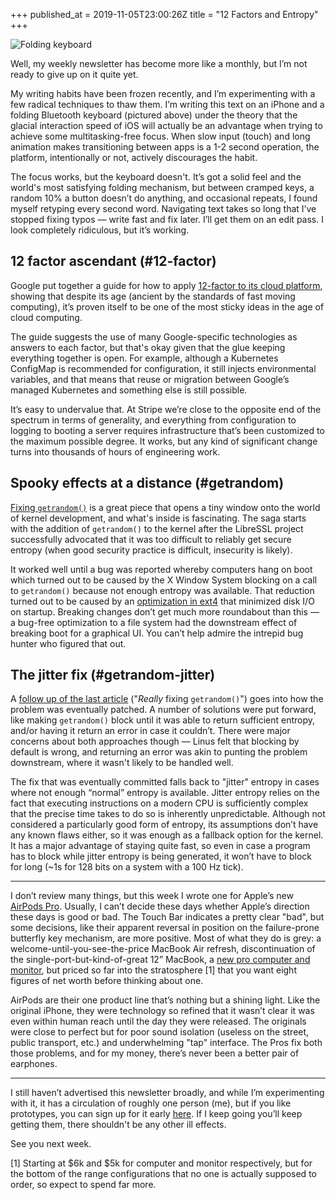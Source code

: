 +++
published_at = 2019-11-05T23:00:26Z
title = "12 Factors and Entropy"
+++

![Folding keyboard](/assets/images/nanoglyphs/003-12-factors/folding-keyboard@2x.jpg)

Well, my weekly newsletter has become more like a monthly, but I’m not ready to give up on it quite yet.

My writing habits have been frozen recently, and I’m experimenting with a few radical techniques to thaw them. I’m writing this text on an iPhone and a folding Bluetooth keyboard (pictured above) under the theory that the glacial interaction speed of iOS will actually be an advantage when trying to achieve some multitasking-free focus. When slow input (touch) and long animation makes transitioning between apps is a 1-2 second operation, the platform, intentionally or not, actively discourages the habit.

The focus works, but the keyboard doesn't. It’s got a solid feel and the world's most satisfying folding mechanism, but between cramped keys, a random 10% a button doesn’t do anything, and occasional repeats, I found myself retyping every second word. Navigating text takes so long that I’ve stopped fixing typos — write fast and fix later. I’ll get them on an edit pass. I look completely ridiculous, but it’s working.

## 12 factor ascendant (#12-factor)

Google put together a guide for how to apply [12-factor to its cloud platform](https://cloud.google.com/solutions/twelve-factor-app-development-on-gcp), showing that despite its age (ancient by the standards of fast moving computing), it’s proven itself to be one of the most sticky ideas in the age of cloud computing.

The guide suggests the use of many Google-specific technologies as answers to each factor, but that's okay given that the glue keeping everything together is open. For example, although a Kubernetes ConfigMap is recommended for configuration, it still injects environmental variables, and that means that reuse or migration between Google’s managed Kubernetes and something else is still possible.

It’s easy to undervalue that. At Stripe we’re close to the opposite end of the spectrum in terms of generality, and everything from configuration to logging to booting a server requires infrastructure that’s been customized to the maximum possible degree. It works, but any kind of significant change turns into thousands of hours of engineering work.

## Spooky effects at a distance (#getrandom)

[Fixing `getrandom()`](https://lwn.net/Articles/800509/) is a great piece that opens a tiny window onto the world of kernel development, and what's inside is fascinating. The saga starts with the addition of `getrandom()` to the kernel after the LibreSSL project successfully advocated that it was too difficult to reliably get secure entropy (when good security practice is difficult, insecurity is likely).

It worked well until a bug was reported whereby computers hang on boot which turned out to be caused by the X Window System blocking on a call to `getrandom()` because not enough entropy was available. That reduction turned out to be caused by an [optimization in ext4](https://git.kernel.org/pub/scm/linux/kernel/git/torvalds/linux.git/commit/?id=b03755ad6f33b7b8cd7312a3596a2dbf496de6e7) that minimized disk I/O on startup. Breaking changes don’t get much more roundabout than this — a bug-free optimization to a file system had the downstream effect of breaking boot for a graphical UI. You can’t help admire the intrepid bug hunter who figured that out.

## The jitter fix (#getrandom-jitter)

A [follow up of the last article](https://lwn.net/Articles/802360/) ("_Really_ fixing `getrandom()`") goes into how the problem was eventually patched. A number of solutions were put forward, like making `getrandom()` block until it was able to return sufficient entropy, and/or having it return an error in case it couldn’t. There were major concerns about both approaches though — Linus felt that blocking by default is wrong, and returning an error was akin to punting the problem downstream, where it wasn't likely to be handled well.

The fix that was eventually committed falls back to "jitter" entropy in cases where not enough “normal” entropy is available. Jitter entropy relies on the fact that executing instructions on a modern CPU is sufficiently complex that the precise time takes to do so is inherently unpredictable. Although not considered a particularly good form of entropy, its assumptions don’t have any known flaws either, so it was enough as a fallback option for the kernel. It has a major advantage of staying quite fast, so even in case a program has to block while jitter entropy is being generated, it won’t have to block for long (~1s for 128 bits on a system with a 100 Hz tick).

---

I don’t review many things, but this week I wrote one for Apple’s new [AirPods Pro](/fragments/airpods-pro). Usually, I can’t decide these days whether Apple’s direction these days is good or bad. The Touch Bar indicates a pretty clear "bad", but some decisions, like their apparent reversal in position on the failure-prone butterfly key mechanism, are more positive. Most of what they do is grey: a welcome-until-you-see-the-price MacBook Air refresh, discontinuation of the single-port-but-kind-of-great 12” MacBook, a [new pro computer and monitor](https://www.apple.com/mac-pro/), but priced so far into the stratosphere [1] that you want eight figures of net worth before thinking about one.

AirPods are their one product line that’s nothing but a shining light. Like the original iPhone, they were technology so refined that it wasn’t clear it was even within human reach until the day they were released. The originals were close to perfect but for poor sound isolation (useless on the street, public transport, etc.) and underwhelming "tap" interface. The Pros fix both those problems, and for my money, there’s never been a better pair of earphones.

---

I still haven’t advertised this newsletter broadly, and while I’m experimenting with it, it has a circulation of roughly one person (me), but if you like prototypes, you can sign up for it early [here](http://nanoglyph-signup.herokuapp.com). If I keep going you’ll keep getting them, there shouldn't be any other ill effects.

See you next week.

[1] Starting at $6k and $5k for computer and monitor respectively, but for the bottom of the range configurations that no one is actually supposed to order, so expect to spend far more.
